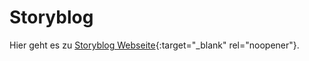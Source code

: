 # Storyblog
Hier geht es zu [Storyblog Webseite](https://storyblog.netlify.app){:target="_blank" rel="noopener"}.
